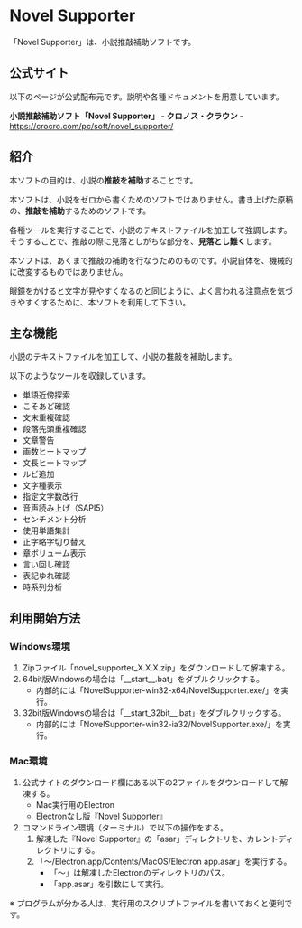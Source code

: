 # Novel Supporter

「Novel Supporter」は、小説推敲補助ソフトです。

## 公式サイト

以下のページが公式配布元です。説明や各種ドキュメントを用意しています。

**小説推敲補助ソフト「Novel Supporter」 - クロノス・クラウン -**  
https://crocro.com/pc/soft/novel_supporter/

## 紹介

本ソフトの目的は、小説の**推敲を補助**することです。

本ソフトは、小説をゼロから書くためのソフトではありません。書き上げた原稿の、**推敲を補助**するためのソフトです。

各種ツールを実行することで、小説のテキストファイルを加工して強調します。そうすることで、推敲の際に見落としがちな部分を、**見落とし難く**します。

本ソフトは、あくまで推敲の補助を行なうためのものです。小説自体を、機械的に改変するものではありません。

眼鏡をかけると文字が見やすくなるのと同じように、よく言われる注意点を気づきやすくするために、本ソフトを利用して下さい。

## 主な機能

小説のテキストファイルを加工して、小説の推敲を補助します。

以下のようなツールを収録しています。

* 単語近傍探索
* こそあど確認
* 文末重複確認
* 段落先頭重複確認
* 文章警告
* 画数ヒートマップ
* 文長ヒートマップ
* ルビ追加
* 文字種表示
* 指定文字数改行
* 音声読み上げ（SAPI5）
* センチメント分析
* 使用単語集計
* 正字略字切り替え
* 章ボリューム表示
* 言い回し確認
* 表記ゆれ確認
* 時系列分析

## 利用開始方法

### Windows環境

1. Zipファイル「novel\_supporter\_X.X.X.zip」をダウンロードして解凍する。
2. 64bit版Windowsの場合は「\_\_start\_\_.bat」をダブルクリックする。
	* 内部的には「NovelSupporter-win32-x64/NovelSupporter.exe/」を実行。
3. 32bit版Windowsの場合は「\_\_start\_32bit\_\_.bat」をダブルクリックする。
	* 内部的には「NovelSupporter-win32-ia32/NovelSupporter.exe/」を実行。

### Mac環境

1. 公式サイトのダウンロード欄にある以下の2ファイルをダウンロードして解凍する。
	* Mac実行用のElectron
	* Electronなし版『Novel Supporter』
2. コマンドライン環境（ターミナル）で以下の操作をする。
	1. 解凍した『Novel Supporter』の「asar」ディレクトリを、カレントディレクトリにする。
	2. 「～/Electron.app/Contents/MacOS/Electron app.asar」を実行する。
		* 「～」は解凍したElectronのディレクトリのパス。
		* 「app.asar」を引数にして実行。

※ プログラムが分かる人は、実行用のスクリプトファイルを書いておくと便利です。

